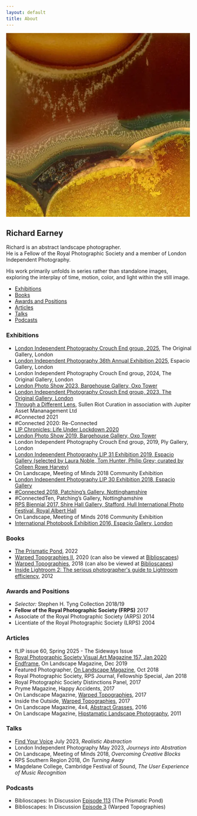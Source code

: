 ```yaml
---
layout: default
title: About
---
```


![Warped Topographies](warped-topographies/warped-topographies-01.webp "Warped Topographies")


## Richard Earney

Richard is an abstract landscape photographer.<br />
He is a Fellow of the Royal Photographic Society and a member of London Independent Photography.

His work primarily unfolds in series rather than standalone images, exploring the interplay of time, motion, color, and light within the still image.

-   [Exhibitions](#exhibitions)
-   [Books](#books)
-   [Awards and Positions](#awards-and-positions)
-   [Articles](#articles)
-   [Talks](#talks)
-   [Podcasts](#podcasts)

### Exhibitions

 - [London Independent Photography Crouch End group, 2025](https://www.londonphotography.org.uk/upcoming/2025/02/19/lip-crouch-end-annual-exhibition/), The Original Gallery, London<br/>
 - [London Independent Photography 36th Annual Exhibition 2025](https://showcase.londonphotography.org.uk/wp-content/uploads/2025/01/36thAnnual.pdf), Espacio Gallery, London<br/>
 - London Independent Photography Crouch End group, 2024, The Original Gallery, London<br/>
 - [London Photo Show 2023, Bargehouse Gallery, Oxo Tower](/lps/)<br/>
 - [London Independent Photography Crouch End group, 2023, The Original Gallery, London](blog/2023-03-21-lip-crouch-end-annual)<br/>
 - [Through a Different Lens](https://www.instagram.com/p/Cp-yq5aIS24), Sullen Riot Curation in association with Jupiter Asset Mananagement Ltd<br/>
 - #Connected 2021<br/>
 - #Connected 2020: Re-Connected<br/>
 - [LIP Chronicles: Life Under Lockdown 2020](blog/2021-01-13-lip-chronicles-life-in-lockdown)<br/>
 - [London Photo Show 2019, Bargehouse Gallery, Oxo Tower](blog/2019-10-17-the-london-photo-show)<br/>
 - London Independent Photography Crouch End group, 2019, Ply Gallery, London<br/>
 - [London Independent Photography LIP 31 Exhibition 2019, Espacio Gallery (selected by Laura Noble, Tom Hunter, Philip Grey; curated by Colleen Rowe Harvey)](blog/2019-10-01-lip-31)<br/>
 - On Landscape, Meeting of Minds 2018 Community Exhibition<br/>
 - [London Independent Photography LIP 30 Exhibition 2018, Espacio Gallery](blog/2018-10-08-london-independent-photographers-30th-annual-exhibition)<br/>
 - [#Connected 2018, Patching’s Gallery, Nottinghamshire](blog/2018-04-25-connected2018)<br/>
 - #ConnectedTen, Patching’s Gallery, Nottinghamshire<br/>
 - [RPS Biennial 2017, Shire Hall Gallery, Stafford, Hull International Photo Festival, Royal Albert Hall](blog/2017-02-14-rps-biennial-2017)<br/>
 - On Landscape, Meeting of Minds 2016 Community Exhibition<br/>
 - [International Photobook Exhibition 2016, Espacio Gallery, London](blog/2016-10-11-rps-international-photobook-exhibition)

### Books

 - [The Prismatic Pond](books/the-prismatic-pond), 2022<br/>
 - [Warped Topographies II](books/warped-topographies-ii), 2020 (can also be viewed at [Biblioscapes](https://biblioscapes.com/library/warped-topographies-ii))<br/>
 - [Warped Topographies](https://www.kozubooks.com/books-new/richard-earney-warped-topographies), 2018 (can also be viewed at [Biblioscapes](https://biblioscapes.com/library/warped-topographies))<br/>
 - [Inside Lightroom 2: The serious photographer's guide to Lightroom efficiency](https://www.amazon.co.uk/Inside-Lightroom-serious-photographers-efficiency/dp/1138456306?crid=13UHN3DFGKZXT&keywords=Inside%20lightroom&qid=1666183854&sprefix=inside%20lightroom%2Caps%2C82&sr=8-1), 2012

### Awards and Positions

 - *Selector:* Stephen H. Tyng Collection 2018/19<br/>
 - **Fellow of the Royal Photographic Society (FRPS)** 2017<br/>
 - Associate of the Royal Photographic Society (ARPS) 2014<br/>
 - Licentiate of the Royal Photographic Society (LRPS) 2004

### Articles

 - fLIP issue 60, Spring 2025 - The Sideways Issue
 - [Royal Photographic Society Visual Art Magazine 157, Jan 2020](blog/2018-01-14-feature-in-the-rps-journal)<br/>
 - [Endframe](https://www.onlandscape.co.uk/2019/12/cemetery-bins-graveyards-graveyard/), On Landscape Magazine, Dec 2019<br/>
 - Featured Photographer, [On Landscape Magazine](https://www.onlandscape.co.uk/2019/12/cemetery-bins-graveyards-graveyard/), Oct 2018<br/>
 - Royal Photographic Society, RPS Journal, Fellowship Special, Jan 2018<br/>
 - Royal Photographic Society Distinctions Panel, 2017<br/>
 - Pryme Magazine, Happy Accidents, 2017<br/>
 - On Landscape Magazine, [Warped Topographies](https://www.onlandscape.co.uk/2017/04/warped-topographies/), 2017<br/>
 - Inside the Outside, [Warped Topographies](https://www.inside-the-outside.com/warped-topographies-richard-earney/), 2017<br/>
 - On Landscape Magazine,  4x4, [Abstract Grasses](https://www.onlandscape.co.uk/2016/01/subscribers-4x4-portfolios-106/), 2016<br/>
 - On Landscape Magazine, [Hipstamatic Landscape Photography](https://www.onlandscape.co.uk/2011/11/hipstamatic-landscape-photography/), 2011

### Talks

 - [Find Your Voice](https://fyv.art/) July 2023, *Realistic Abstraction*<br/>
 - London Independent Photography May 2023, *Journeys into Abstration*<br/>
 - On Landscape, Meeting of Minds 2018, *Overcoming Creative Blocks*<br/>
 - RPS Southern Region 2018, *On Turning Away*<br/>
 - Magdelane College, Cambridge Festival of Sound, *The User Experience of Music Recognition*


### Podcasts

 - Biblioscapes: In Discussion [Episode 113](https://biblioscapes.com/in-discussion/richard-earney-1) (The Prismatic Pond)<br/>
 - Biblioscapes: In Discussion [Episode 3](https://biblioscapes.com/in-discussion/richard-earney) (Warped Topographies)


